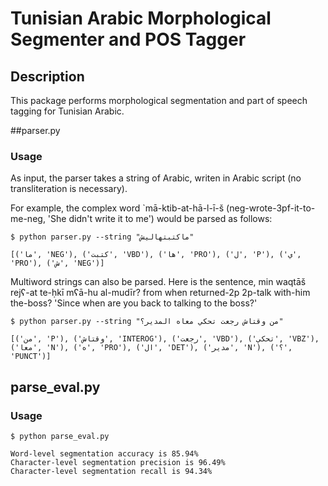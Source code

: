 # Tunisian Arabic Morphological Segmenter and POS Tagger

## Description
This package performs morphological segmentation and part of speech
tagging for Tunisian Arabic.

##parser.py

### Usage
As input, the parser takes a string of Arabic, writen in Arabic script 
(no transliteration is necessary).

For example, the complex word `mā-ktib-at-hā-l-ī-š 
(neg-wrote-3pf-it-to-me-neg, 'She didn't write it to me') would be
parsed as follows:
```text
$ python parser.py --string "ماكتبتهاليش"

[('ما', 'NEG'), ('كتبت', 'VBD'), ('ها', 'PRO'), ('ل', 'P'), ('ي', 'PRO'), ('ش', 'NEG')]

```

Multiword strings can also be parsed. Here is the sentence, 
min waqtāš rejʕ-at te-ḥkī mʕā-hu al-mudīr?
from when returned-2p 2p-talk with-him the-boss?
'Since when are you back to talking to the boss?'

```text
$ python parser.py --string "من وقتاش رجعت تحكي معاه المدير؟"

[('من', 'P'), ('وقتاش', 'INTEROG'), ('رجعت', 'VBD'), ('تحكي', 'VBZ'), ('معا', 'N'), ('ه', 'PRO'), ('ال', 'DET'), ('مدير', 'N'), ('؟', 'PUNCT')]
```

## parse_eval.py

### Usage
```text
$ python parse_eval.py

Word-level segmentation accuracy is 85.94% 
Character-level segmentation precision is 96.49% 
Character-level segmentation recall is 94.34%

```